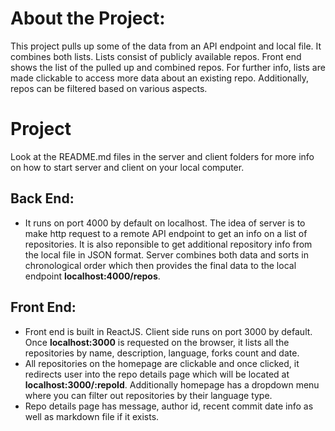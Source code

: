 # About the Project:
This project pulls up some of the data from an API endpoint and local file. It combines both lists. Lists consist of publicly available repos. Front end shows the list of the pulled up and combined repos. For further info, lists are made clickable to access more data about an existing repo. Additionally, repos can be filtered based on various aspects. 

# Project
Look at the README.md files in the server and client folders for more info on how to start server and client on your local computer.

## Back End:
- It runs on port 4000 by default on localhost. The idea of server is to make http request to a remote API endpoint to get an info on a list of repositories. It is also reponsible to get additional repository info from the local file in JSON format. Server combines both data and sorts in chronological order which then provides the final data to the local endpoint **localhost:4000/repos**.

## Front End:
- Front end is built in ReactJS. Client side runs on port 3000 by default. Once **localhost:3000** is requested on the browser, it lists all the repositories by name, description, language, forks count and date.
- All repositories on the homepage are clickable and once clicked, it redirects user into the repo details page which will be located at **localhost:3000/:repoId**. Additionally homepage has a dropdown menu where you can filter out repositories by their language type.
- Repo details page has message, author id, recent commit date info as well as markdown file if it exists.